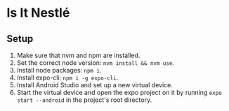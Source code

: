 # Is It Nestlé
## Setup
1. Make sure that nvm and npm are installed.
2. Set the correct node version: `nvm install && nvm use`.
3. Install node packages: `npm i`.
4. Install expo-cli: `npm i -g expo-cli`.
5. Install Android Studio and set up a new virtual device.
6. Start the virtual device and open the expo project on it by running `expo start --android` in the project's root directory.

